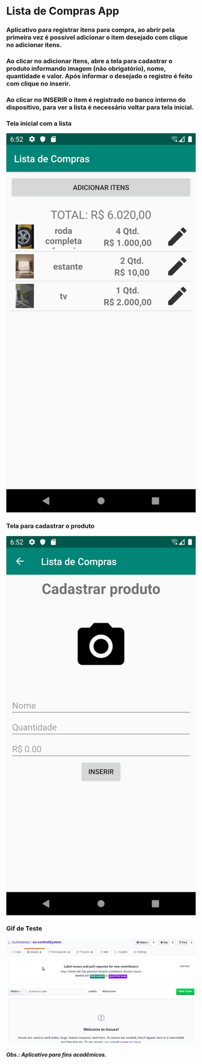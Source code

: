 # Lista de Compras App
### Aplicativo para registrar itens para compra, ao abrir pela primeira vez é possível adicionar o item desejado com clique no adicionar itens.
### Ao clicar no adicionar itens, abre a tela para cadastrar o produto informando imagem (não obrigatório), nome, quantidade e valor. Após informar o desejado o registro é feito com clique no inserir.
### Ao clicar no INSERIR o item é registrado no banco interno do dispositivo, para ver a lista é necessário voltar para tela inicial.  

### Tela inicial com a lista 
 ![](imgsReadme/listaProduto.png)

### Tela para cadastrar o produto
![](imgsReadme/telaCadastroProduto.png)

### Gif de Teste
![](imgsReadme/git_de_teste.gif)
##### Obs.: Aplicativo para fins acadêmicos.

